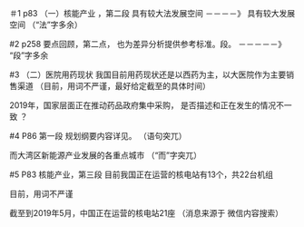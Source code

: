 ＃1
p83
（一）核能产业 ，第二段
具有较大法发展空间  －－－－》 具有较大发展空间 （“法”字多余）

#2
p258
要点回顾，第二点，
也为差异分析提供参考标准。段。 －－－－－》 “段”字多余

#3
（二）医院用药现状
我国目前用药现状还是以西药为主，以大医院作为主要销售渠道
（目前，用词不严谨，最好给定截至的具体时间）

2019年，国家层面正在推动药品政府集中采购，
是否描述和正在发生的情况不一致 ？

#4 
P86
第一段
规划纲要内容详见。 （语句突兀）

而大湾区新能源产业发展的各重点城市 （“而”字突兀）

#5
P83 核能产业，第三段
目前我国正在运营的核电站有13个，共22台机组

目前，用词不严谨

截至到2019年5月，中国正在运营的核电站21座
（消息来源于 微信内容搜索）